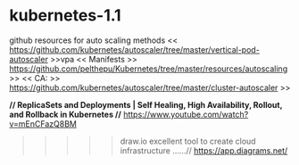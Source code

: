 # kubernetes-1.1

github resources for auto scaling methods 
   << https://github.com/kubernetes/autoscaler/tree/master/vertical-pod-autoscaler >>vpa
   << Manifests >> https://github.com/pelthepu/Kubernetes/tree/master/resources/autoscaling  >>
   << CA: >> https://github.com/kubernetes/autoscaler/tree/master/cluster-autoscaler >>

   ****// ReplicaSets and Deployments | Self Healing, High Availability, Rollout, and Rollback in Kubernetes //****
   https://www.youtube.com/watch?v=mEnCFazQ8BM
   >>>>> draw.io
>   >>>> excellent tool to create cloud infrastructure ......// https://app.diagrams.net/
